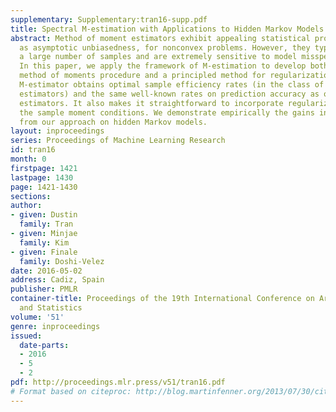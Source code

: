 ```yaml
---
supplementary: Supplementary:tran16-supp.pdf
title: Spectral M-estimation with Applications to Hidden Markov Models
abstract: Method of moment estimators exhibit appealing statistical properties, such
  as asymptotic unbiasedness, for nonconvex problems. However, they typically require
  a large number of samples and are extremely sensitive to model misspecification.
  In this paper, we apply the framework of M-estimation to develop both a generalized
  method of moments procedure and a principled method for regularization. Our proposed
  M-estimator obtains optimal sample efficiency rates (in the class of moment-based
  estimators) and the same well-known rates on prediction accuracy as other spectral
  estimators. It also makes it straightforward to incorporate regularization into
  the sample moment conditions. We demonstrate empirically the gains in sample efficiency
  from our approach on hidden Markov models.
layout: inproceedings
series: Proceedings of Machine Learning Research
id: tran16
month: 0
firstpage: 1421
lastpage: 1430
page: 1421-1430
sections: 
author:
- given: Dustin
  family: Tran
- given: Minjae
  family: Kim
- given: Finale
  family: Doshi-Velez
date: 2016-05-02
address: Cadiz, Spain
publisher: PMLR
container-title: Proceedings of the 19th International Conference on Artificial Intelligence
  and Statistics
volume: '51'
genre: inproceedings
issued:
  date-parts:
  - 2016
  - 5
  - 2
pdf: http://proceedings.mlr.press/v51/tran16.pdf
# Format based on citeproc: http://blog.martinfenner.org/2013/07/30/citeproc-yaml-for-bibliographies/
---
```

